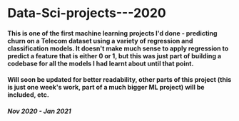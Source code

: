 # Data-Sci-projects---2020

#### This is one of the first machine learning projects I'd done - predicting churn on a Telecom dataset using a variety of regression and classification models. It doesn't make much sense to apply regression to predict a feature that is either 0 or 1, but this was just part of building a codebase for all the models I had learnt about until that point. 

#### Will soon be updated for better readability, other parts of this project (this is just one week's work, part of a much bigger ML project) will be included, etc.

##### Nov 2020 - Jan 2021
